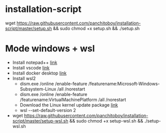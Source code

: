 # installation-script


wget https://raw.githubusercontent.com/panchitoboy/installation-script/master/setup.sh && sudo chmod +x setup.sh && ./setup.sh


# Mode windows + wsl

- Install notepad++ [link](https://notepad-plus-plus.org/downloads/)
- Install vscode [link](https://code.visualstudio.com/download)
- Install docker desktop [link](https://www.docker.com/products/docker-desktop)
- Install wsl2  
  - dism.exe /online /enable-feature /featurename:Microsoft-Windows-Subsystem-Linux /all /norestart
  - dism.exe /online /enable-feature /featurename:VirtualMachinePlatform /all /norestart
  - Download the Linux kernel update package [link](https://wslstorestorage.blob.core.windows.net/wslblob/wsl_update_x64.msi)
  - wsl --set-default-version 2
- wget https://raw.githubusercontent.com/panchitoboy/installation-script/master/setup-wsl.sh && sudo chmod +x setup-wsl.sh && ./setup-wsl.sh
